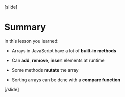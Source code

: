 [slide]
# Summary

In this lesson you learned:

- Arrays in JavaScript have a lot of **built-in methods**

- Can **add**, **remove**, **insert** elements at runtime

- Some methods **mutate** the array

- Sorting arrays can be done with a **compare function**

[/slide]